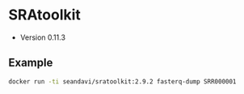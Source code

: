 # SRAtoolkit

- Version 0.11.3

## Example

```sh
docker run -ti seandavi/sratoolkit:2.9.2 fasterq-dump SRR000001
```
